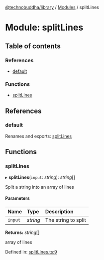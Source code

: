 [@technobuddha/library](../../README.md) / [Modules](../Modules.md) / splitLines

# Module: splitLines

## Table of contents

### References

- [default](splitlines.md#default)

### Functions

- [splitLines](splitlines.md#splitlines)

## References

### default

Renames and exports: [splitLines](splitlines.md#splitlines)

## Functions

### splitLines

▸ **splitLines**(`input`: *string*): *string*[]

Split a string into an array of lines

#### Parameters

| Name | Type | Description |
| :------ | :------ | :------ |
| `input` | *string* | The string to split |

**Returns:** *string*[]

array of lines

Defined in: [splitLines.ts:9](../../src/splitLines.ts#L9)

